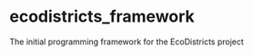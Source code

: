 ecodistricts_framework
======================

The initial programming framework for the EcoDistricts project
